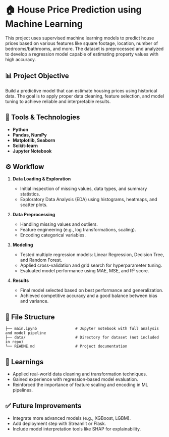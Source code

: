 
# 🏠 House Price Prediction using Machine Learning

This project uses supervised machine learning models to predict house prices based on various features like square footage, location, number of bedrooms/bathrooms, and more. The dataset is preprocessed and analyzed to develop a regression model capable of estimating property values with high accuracy.

## 📊 Project Objective

Build a predictive model that can estimate housing prices using historical data. The goal is to apply proper data cleaning, feature selection, and model tuning to achieve reliable and interpretable results.

## 🚀 Tools & Technologies

* **Python**
* **Pandas, NumPy**
* **Matplotlib, Seaborn**
* **Scikit-learn**
* **Jupyter Notebook**

## ⚙️ Workflow

1. **Data Loading & Exploration**

   * Initial inspection of missing values, data types, and summary statistics.
   * Exploratory Data Analysis (EDA) using histograms, heatmaps, and scatter plots.

2. **Data Preprocessing**

   * Handling missing values and outliers.
   * Feature engineering (e.g., log transformations, scaling).
   * Encoding categorical variables.

3. **Modeling**

   * Tested multiple regression models: Linear Regression, Decision Tree, and Random Forest.
   * Applied cross-validation and grid search for hyperparameter tuning.
   * Evaluated model performance using MAE, MSE, and R² score.

4. **Results**

   * Final model selected based on best performance and generalization.
   * Achieved competitive accuracy and a good balance between bias and variance.

## 📁 File Structure

```
├── main.ipynb                 # Jupyter notebook with full analysis and model pipeline
├── data/                      # Directory for dataset (not included in repo)
└── README.md                  # Project documentation
```

## 🧠 Learnings

* Applied real-world data cleaning and transformation techniques.
* Gained experience with regression-based model evaluation.
* Reinforced the importance of feature scaling and encoding in ML pipelines.

## ✅ Future Improvements

* Integrate more advanced models (e.g., XGBoost, LGBM).
* Add deployment step with Streamlit or Flask.
* Include model interpretation tools like SHAP for explainability.


